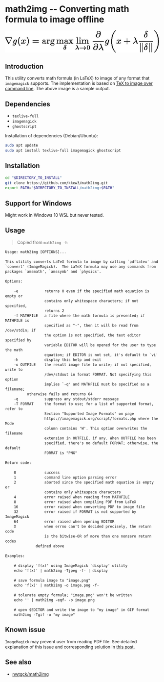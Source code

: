 # math2img -- Converting math formula to image offline

![sample-output](sample/out.jpg)

## Introduction

This utility converts math formula (in LaTeX) to image of any format that `imagemagick` supports. The implementation is based on [TeX to image over command line](https://tex.stackexchange.com/questions/34054/tex-to-image-over-command-line/34058#34058). The above image is a sample output.

## Dependencies

- `texlive-full`
- `imagemagick`
- `ghostscript`

Installation of dependencies (Debian/Ubuntu):

```bash
sudo apt update
sudo apt install texlive-full imagemagick ghostscript
```

## Installation

```bash
cd "$DIRECTORY_TO_INSTALL"
git clone https://github.com/kkew3/math2img.git
export PATH="$DIRECTORY_TO_INSTALL/math2img:$PATH"
```
## Support for Windows

Might work in Windows 10 WSL but never tested.


## Usage

> Copied from `math2img -h`

```
Usage: math2img [OPTIONS]...

This utility converts LaTeX formula to image by calling `pdflatex' and
`convert' (ImageMagick).  The LaTeX formula may use any commands from
packages `amsmath', `amssymb' and `physics'.

Options:

    -e            returns 0 even if the specified math equation is empty or
                  contains only whitespace characters; if not specified,
                  returns 2
    -f MATHFILE   a file where the math formula is presented; if MATHFILE is
                  specified as "-", then it will be read from /dev/stdin; if
                  the option is not specified, the text editor specified by
                  variable EDITOR will be opened for the user to type the math
                  equation; if EDITOR is not set, it's default to `vi'
    -h            display this help and exit
    -o OUTFILE    the result image file to write; if not specified, write to
                  /dev/stdout in format FORMAT. Not specifying this option
                  implies `-q' and MATHFILE must be specified as a filename;
		  otherwise fails and returns 64
    -q            suppress any stdout/stderr message
    -T FORMAT     the format to use; for a list of supported format, refer to
                  Section "Supported Image Formats" on page
                  https://imagemagick.org/script/formats.php where the Mode
                  column contains 'W'. This option overwrites the filename
                  extension in OUTFILE, if any. When OUTFILE has been
                  specified, there's no default FORMAT; otherwise, the default
                  FORMAT is "PNG"

Return code:

	0             success
	1             command line option parsing error
	2             aborted since the specified math equation is empty or
	              contains only whitespace characters
	4             error raised when reading from MATHFILE
	8             error raised when compiling PDF from LaTeX
	16            error raised when converting PDF to image file
	32            error raised if FORMAT is not supported by ImageMagick
	64            error raised when opening EDITOR
	X             when errno can't be decided precisely, the return code
	              is the bitwise-OR of more than one nonzero return codes
		      defined above

Examples:

	# display 'f(x)' using ImageMagick `display' utility
	echo 'f(x)' | math2img -Tjpeg -f- | display

	# save formula image to "image.png"
	echo 'f(x)' | math2img -o image.png -f-

	# tolerate empty formula; "image.png" won't be written
	echo '' | math2img -eqf- -o image.png

	# open $EDITOR and write the image to "my image" in GIF format
	math2img -Tgif -o "my image"
```


## Known issue

`ImageMagick` may prevent user from reading PDF file.
See detailed explanation of this issue and corresponding solution in [this post](https://stackoverflow.com/a/52661288).


## See also

- [nwtgck/math2img](https://github.com/nwtgck/math2img.git)
